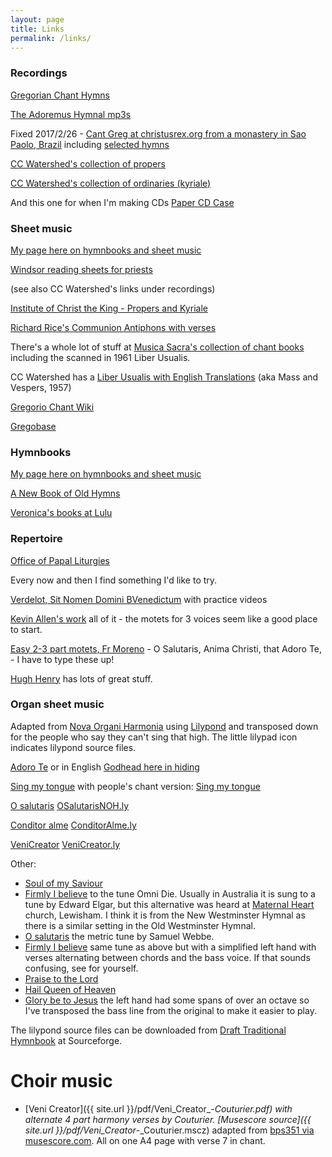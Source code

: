 ```yaml
---
layout: page
title: Links
permalink: /links/
---
```


### Recordings

[Gregorian Chant Hymns](http://gregorian-chant-hymns.com/hymns-2/)

[The Adoremus Hymnal mp3s](http://www.ignatius.com/promotions/adoremus-hymnal/downloadable-mp3s.htm)

Fixed 2017/2/26 - [Cant Greg at christusrex.org from a monastery in Sao Paolo, Brazil](http://www.christusrex.org/www2/cantgreg/index_eng.html) including [selected hymns](http://www.christusrex.org/www2/cantgreg/cantos_selec_eng.html)

[CC Watershed's collection of propers](http://ccwatershed.org/goupil)

[CC Watershed's collection of ordinaries (kyriale)](http://ccwatershed.org/kyriale)

And this one for when I'm making CDs [Paper CD Case](http://www.papercdcase.com)

### Sheet music

[My page here on hymnbooks and sheet music](/hymnbooks)

[Windsor reading sheets for priests](http://www.windsorlatinmass.org/latin/chant.htm)

(see also CC Watershed's links under recordings)

[Institute of Christ the King - Propers and Kyriale](https://www.institute-christ-king.org/resources/sacred-music)

[Richard Rice's Communion Antiphons with verses](http://musicasacra.com/music/communio/)

There's a whole lot of stuff at [Musica Sacra's collection of chant books](http://musicasacra.com/music/) including the scanned in 1961 Liber Usualis.

CC Watershed has a [Liber Usualis with English Translations](http://www.ccwatershed.org/blog/2013/mar/19/liber-usualis-english-translations-solesmes-1957/) (aka Mass and Vespers, 1957)

[Gregorio Chant Wiki](http://www.gregoriochant.org)

[Gregobase](http://gregobase.selapa.net)


### Hymnbooks

[My page here on hymnbooks and sheet music](/hymnbooks)

[A New Book of Old Hymns](http://newbookoldhymns.tumblr.com)

[Veronica's books at Lulu](http://www.lulu.com/brandt/)

### Repertoire

[Office of Papal Liturgies](http://www.vatican.va/news_services/liturgy/index.htm)

Every now and then I find something I'd like to try.

[Verdelot, Sit Nomen Domini BVenedictum](http://www.ccwatershed.org/blog/2014/dec/8/polyphonic-piece-your-choir-has-wanted/) with practice videos

[Kevin Allen's work](http://www.ccwatershed.org/allen) all of it - the motets for 3 voices seem like a good place to start.

[Easy 2-3 part motets, Fr Moreno](http://www.nla.gov.au/apps/cdview/?pi=nla.mus-vn529891-s2-v) - O Salutaris, Anima Christi, that Adoro Te, - I have to type these up!

[Hugh Henry](http://www.fidelitybooks.com.au/Hugh/) has lots of great stuff.

### Organ sheet music

Adapted from [Nova Organi Harmonia](http://chabanelpsalms.org/introductory_material/Gregorian_organ_accomp/) using [Lilypond](http://lilypond.org) and transposed down for the people who say they can't sing that high.  The little lilypad icon indicates lilypond source files.

[Adoro Te](http://hymni.files.wordpress.com/2011/10/adorote.pdf) or in English [Godhead here in hiding](http://hymni.files.wordpress.com/2011/10/godhead.pdf)

[Sing my tongue](http://hymni.files.wordpress.com/2011/10/singmy.pdf) with people's chant version: [Sing my tongue](http://hymni.files.wordpress.com/2011/10/singmytongue.pdf)

[O salutaris](http://hymni.files.wordpress.com/2011/10/osalutarisnoh.pdf) [OSalutarisNOH.ly](http://repleatur.net/wp-content/uploads/2011/10/OSalutarisNOH.ly)

[Conditor alme](http://hymni.files.wordpress.com/2011/10/conditoralme.pdf) [ConditorAlme.ly](http://repleatur.net/wp-content/uploads/2011/10/ConditorAlme.ly)

[VeniCreator](http://repleatur.net/wp-content/uploads/2011/10/VeniCreator.pdf) [VeniCreator.ly](http://repleatur.net/wp-content/uploads/2011/10/VeniCreator.ly)

Other:

  * [Soul of my Saviour](http://hymni.files.wordpress.com/2011/10/soul1.pdf)
  * [Firmly I believe](http://hymni.files.wordpress.com/2011/10/properfirmly.pdf) to the tune Omni Die. Usually in Australia it is sung to a tune by Edward Elgar, but this alternative was heard at [Maternal Heart](http://www.maternalheart.org) church, Lewisham. I think it is from the New Westminster Hymnal as there is a similar setting in the Old Westminster Hymnal.
  * [O salutaris](http://hymni.files.wordpress.com/2011/10/osalutariswebbe.pdf) the metric tune by Samuel Webbe.
  * [Firmly I believe](http://hymni.files.wordpress.com/2011/10/firmlychords.pdf) same tune as above but with a simplified left hand with verses alternating between chords and the bass voice. If that sounds confusing, see for yourself.
  * [Praise to the Lord](http://hymni.files.wordpress.com/2011/10/praisetothelord.pdf)
  * [Hail Queen of Heaven](http://hymni.files.wordpress.com/2011/10/hailqueen.pdf)
  * [Glory be to Jesus](http://hymni.files.wordpress.com/2011/10/glorybeme.pdf) the left hand had some spans of over an octave so I've transposed the bass line from the original to make it easier to play.


The lilypond source files can be downloaded from [Draft Traditional Hymnbook](https://sourceforge.net/projects/dthymnbook/) at Sourceforge.

Choir music
===========

  * [Veni Creator]({{ site.url }}/pdf/Veni_Creator_-_Couturier.pdf) with alternate 4 part harmony verses by Couturier.  [Musescore source]({{ site.url }}/pdf/Veni_Creator_-_Couturier.mscz) adapted from [bps351 via musescore.com](https://musescore.com/user/139215/scores/862046).  All on one A4 page with verse 7 in chant.


